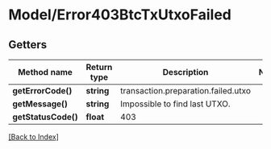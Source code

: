 # Model/Error403BtcTxUtxoFailed

## Getters

Method name | Return type | Description | Notes
------------ | ------------- | ------------- | -------------
**getErrorCode()** | **string** | transaction.preparation.failed.utxo |
**getMessage()** | **string** | Impossible to find last UTXO. |
**getStatusCode()** | **float** | 403 |

[[Back to Index]](../index.md)

